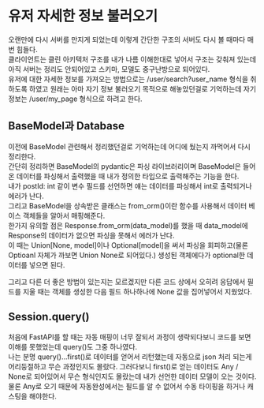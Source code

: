 # 유저 자세한 정보 불러오기
오랜만에 다시 서버를 만지게 되었는데 이렇게 간단한 구조의 서버도 다시 볼 때마다 매번 힘들다.  
클라이언트는 클린 아키텍처 구조를 내가 나름 이해한대로 넣어서 구조는 갖춰져 있는데 아직 서버는 정리도 안되어있고 스키마, 모델도 중구난방으로 되어있다.  
유저에 대한 자세한 정보를 가져오는 방법으로는 /user/search?user_name 형식을 취하도록 하였고 원래는 아마 자기 정보 불러오기 목적으로 해놓았던걸로 기억하는데 자기 정보는 /user/my_page 형식으로 하려고 한다.  

## BaseModel과 Database
이전에 BaseModel 관련해서 정리했던걸로 기억하는데 어디에 뒀는지 까먹어서 다시 정리한다.  
간단히 정리하면 BaseModel의 pydantic은 파싱 라이브러리이며 BaseModel은 들어온 데이터를 파싱해서 출력했을 때 내가 정의한 타입으로 출력해주는 기능을 한다.  
내가 postId: int 같이 변수 필드를 선언하면 얘는 데이터를 파싱해서 int로 출력되거나 에러가 난다.  
그리고 BaseModel을 상속받은 클래스는 from_orm()이란 함수를 사용해서 데이터 베이스 객체들을 알아서 매핑해준다.  
한가지 유의할 점은 Response.from_orm(data_model)를 했을 때 data_model에 Response의 데이터가 없으면 파싱을 못해서 에러가 난다.  
이 때는 Union[None, model]이나 Optional[model]을 써서 파싱을 회피하고(물론 Optioanl 자체가 까보면 Union None로 되어있다.) 생성된 객체에다가 optional한 데이터를 넣으면 된다.  

그리고 다른 더 좋은 방법이 있는지는 모르겠지만 다른 코드 상에서 오히려 응답에서 필드를 지울 때는 객체를 생성한 다음 필드 하나하나에 None 값을 집어넣어서 지웠었다.  

## Session.query()
처음에 FastAPI를 할 때는 자동 매핑이 너무 잘되서 과정이 생략되다보니 코드를 보면 이해를 못했었는데 query()도 그중 하나였다.  
나는 분명 query()...first()로 데이터를 얻어서 리턴했는데 자동으로 json 처리 되는게 어리둥절하고 무슨 과정인지도 몰랐다.
그러다보니 first()로 얻는 데이터도 Any / None로 되어있어서 무슨 형식인지도 몰랐는데 내가 선언한 데이터 모델이 오는 것이다.  
물론 Any로 오기 때문에 자동완성에서는 필드를 알 수 없어서 수동 타이핑을 하거나 캐스팅을 해야한다.